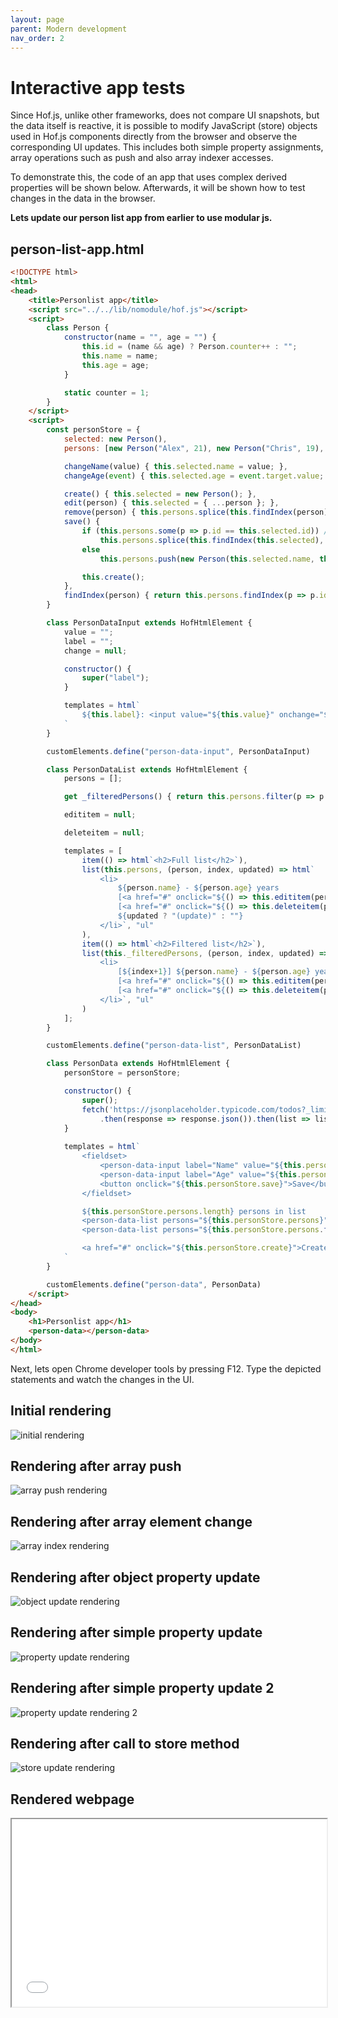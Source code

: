 ```yaml
---
layout: page
parent: Modern development
nav_order: 2
---
```


# Interactive app tests

Since Hof.js, unlike other frameworks, does not compare UI snapshots, but the data itself is reactive, it is possible to modify JavaScript (store) objects used in Hof.js components directly from the browser and observe the corresponding UI updates. This includes both simple property assignments, array operations such as push and also array indexer accesses.

To demonstrate this, the code of an app that uses complex derived properties will be shown below. Afterwards, it will be shown how to test changes in the data in the browser.

**Lets update our person list app from earlier to use modular js.**

## person-list-app.html

```html
<!DOCTYPE html>
<html>
<head>
    <title>Personlist app</title>
    <script src="../../lib/nomodule/hof.js"></script>
    <script>
        class Person {
            constructor(name = "", age = "") {
                this.id = (name && age) ? Person.counter++ : "";
                this.name = name;
                this.age = age;
            }

            static counter = 1;
        }
    </script>
    <script>
        const personStore = {
            selected: new Person(),
            persons: [new Person("Alex", 21), new Person("Chris", 19), new Person("Mike", 19)],

            changeName(value) { this.selected.name = value; },
            changeAge(event) { this.selected.age = event.target.value; },

            create() { this.selected = new Person(); },
            edit(person) { this.selected = { ...person }; },
            remove(person) { this.persons.splice(this.findIndex(person), 1); this.create(); },
            save() {
                if (this.persons.some(p => p.id == this.selected.id)) // Existing person?
                    this.persons.splice(this.findIndex(this.selected), 1, this.selected);
                else
                    this.persons.push(new Person(this.selected.name, this.selected.age));

                this.create();
            },
            findIndex(person) { return this.persons.findIndex(p => p.id == person.id);  },
        }

        class PersonDataInput extends HofHtmlElement {
            value = "";
            label = "";
            change = null;

            constructor() {
                super("label");
            }

            templates = html`
                ${this.label}: <input value="${this.value}" onchange="${this.change}" />
            `
        }

        customElements.define("person-data-input", PersonDataInput)

        class PersonDataList extends HofHtmlElement {
            persons = [];

            get _filteredPersons() { return this.persons.filter(p => p.age > 20) } 

            edititem = null;

            deleteitem = null;

            templates = [
                item(() => html`<h2>Full list</h2>`),
                list(this.persons, (person, index, updated) => html`
                    <li>
                        ${person.name} - ${person.age} years
                        [<a href="#" onclick="${() => this.edititem(person)}">Edit</a>]
                        [<a href="#" onclick="${() => this.deleteitem(person)}">Delete</a>]
                        ${updated ? "(update)" : ""}
                    </li>`, "ul"
                ),
                item(() => html`<h2>Filtered list</h2>`),
                list(this._filteredPersons, (person, index, updated) => html`
                    <li>
                        [${index+1}] ${person.name} - ${person.age} years (updated: ${updated})
                        [<a href="#" onclick="${() => this.edititem(person)}">Edit</a>]
                        [<a href="#" onclick="${() => this.deleteitem(person)}">Delete</a>]
                    </li>`, "ul"
                )
            ];
        }

        customElements.define("person-data-list", PersonDataList)

        class PersonData extends HofHtmlElement {
            personStore = personStore;

            constructor() {
                super();
                fetch('https://jsonplaceholder.typicode.com/todos?_limit=10')
                    .then(response => response.json()).then(list => list.map(todo => new Person(todo.title, todo.id))).then(x => this.personStore.persons = x);             
            }
            
            templates = html`
                <fieldset>
                    <person-data-input label="Name" value="${this.personStore.selected.name}" change="${(event) => this.personStore.changeName(event.target.value)}"></person-data-input>
                    <person-data-input label="Age" value="${this.personStore.selected.age}" change="${(event) => this.personStore.changeAge(event)}"></person-data-input>
                    <button onclick="${this.personStore.save}">Save</button>
                </fieldset>                    

                ${this.personStore.persons.length} persons in list
                <person-data-list persons="${this.personStore.persons}" edititem="${this.personStore.edit}" deleteitem="${this.personStore.remove}"></person-data-list>
                <person-data-list persons="${this.personStore.persons.filter(x => x.name.includes('de'))}" edititem="${this.personStore.edit}" deleteitem="${this.personStore.remove}"></person-data-list>

                <a href="#" onclick="${this.personStore.create}">Create</a>
            `
        }

        customElements.define("person-data", PersonData)
    </script>
</head>
<body>
    <h1>Personlist app</h1>
    <person-data></person-data>
</body>
</html>
```

Next, lets open Chrome developer tools by pressing F12. Type the depicted statements and watch the changes in the UI.

## Initial rendering
![initial rendering](initial-rendering.png)

## Rendering after array push
![array push rendering](array-push-rendering.png)

## Rendering after array element change
![array index rendering](array-index-rendering.png)

## Rendering after object property update
![object update rendering](object-update-rendering.png)

## Rendering after simple property update
![property update rendering](property-update-rendering.png)

## Rendering after simple property update 2
![property update rendering 2](property-update-rendering2.png)

## Rendering after call to store method
![store update rendering](store-update-rendering.png)


## Rendered webpage

<iframe src="../../samples/modern-development/app-tests/person-list-app.html" width="100%" height="300px"></iframe>